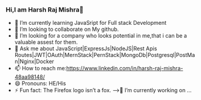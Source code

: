 ### Hi,I am Harsh Raj Mishra👋

- 🌱 I’m currently learning JavaSript for Full stack Development
- 👯 I’m looking to collaborate on My github.
- 🤔 I’m looking for a company who looks potential in me,that i can be a valuable assest for them.
- 💬 Ask me about JavaScript|ExpressJs|NodeJS|Rest Apis Routes|JWT|OAuth|MernStack|PernStack|MongoDb|Postgresql|PostMan|Nginx|Docker
- 📫 How to reach me:https://www.linkedin.com/in/harsh-raj-mishra-48aa98148/
- 😄 Pronouns: HE/His
- ⚡ Fun fact: The Firefox logo isn’t a fox.
-->🔭 I’m currently working on ...
